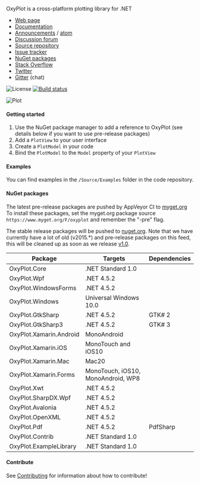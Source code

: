 OxyPlot is a cross-platform plotting library for .NET

- [Web page](http://oxyplot.org)  
- [Documentation](http://docs.oxyplot.org/)
- [Announcements](http://oxyplot.org/announcements) / [atom](http://oxyplot.org/atom.xml)
- [Discussion forum](http://discussion.oxyplot.org)
- [Source repository](http://github.com/oxyplot/oxyplot)
- [Issue tracker](http://github.com/oxyplot/oxyplot/issues)
- [NuGet packages](http://www.nuget.org/packages?q=oxyplot)
- [Stack Overflow](http://stackoverflow.com/questions/tagged/oxyplot)
- [Twitter](https://twitter.com/hashtag/oxyplot)
- [Gitter](https://gitter.im/oxyplot/oxyplot) (chat)

![License](https://img.shields.io/badge/license-MIT-red.svg)
[![Build status](https://img.shields.io/appveyor/ci/objorke/oxyplot/develop.svg)](https://ci.appveyor.com/project/objorke/oxyplot)

![Plot](http://oxyplot.org/public/images/normal-distributions.png)

#### Getting started

1. Use the NuGet package manager to add a reference to OxyPlot (see details below if you want to use pre-release packages)
2. Add a `PlotView` to your user interface
3. Create a `PlotModel` in your code
4. Bind the `PlotModel` to the `Model` property of your `PlotView`

#### Examples

You can find examples in the `/Source/Examples` folder in the code repository.

#### NuGet packages

The latest pre-release packages are pushed by AppVeyor CI to [myget.org](https://www.myget.org/)
To install these packages, set the myget.org package source `https://www.myget.org/F/oxyplot` and remember the "-pre" flag. 

The stable release packages will be pushed to [nuget.org](https://www.nuget.org/packages?q=oxyplot).
Note that we have currently have a lot of old (v2015.*) and pre-release packages on this feed, this will be cleaned up as soon as we release [v1.0](https://github.com/oxyplot/oxyplot/milestones/v1.0).

Package | Targets | Dependencies
--------|---------|-------------
OxyPlot.Core | .NET Standard 1.0 |
OxyPlot.Wpf | .NET 4.5.2 |
OxyPlot.WindowsForms | .NET 4.5.2 |
OxyPlot.Windows | Universal Windows 10.0 |
OxyPlot.GtkSharp | .NET 4.5.2 | GTK# 2
OxyPlot.GtkSharp3 | .NET 4.5.2 | GTK# 3
OxyPlot.Xamarin.Android | MonoAndroid |
OxyPlot.Xamarin.iOS | MonoTouch and iOS10 |
OxyPlot.Xamarin.Mac | Mac20 |
OxyPlot.Xamarin.Forms | MonoTouch, iOS10, MonoAndroid, WP8 |
OxyPlot.Xwt | .NET 4.5.2 |
OxyPlot.SharpDX.Wpf | .NET 4.5.2 |
OxyPlot.Avalonia | .NET 4.5.2 |
OxyPlot.OpenXML | .NET 4.5.2 |
OxyPlot.Pdf | .NET 4.5.2 | PdfSharp
OxyPlot.Contrib | .NET Standard 1.0 | 
OxyPlot.ExampleLibrary | .NET Standard 1.0 |

#### Contribute

See [Contributing](.github/CONTRIBUTING.md) for information about how to contribute!
